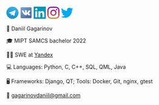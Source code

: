 [![Foo](icons/telegram32.png)](https://t.me/yaishenka) [![Foo](icons/vk32.png)](https://vk.com/ya1shenka) [![Foo](icons/linkedin32.png)](https://www.linkedin.com/in/daniil-gagarinov-29467316b/) [![Foo](icons/instagram32.png)](https://www.instagram.com/ya1shenka/) [![Foo](icons/twitter32.png)](https://twitter.com/yaishenka)

:man: Daniil Gagarinov

:mortar_board: MIPT SAMCS bachelor 2022

:man_technologist: SWE at [Yandex](http://yandex.ru/)

:computer: Languages: Python, C, C++, SQL, QML, Java

:desktop_computer: Frameworks: Django, QT; Tools: Docker, Git, nginx, gtest

:email: gagarinovdaniil@gmail.com


